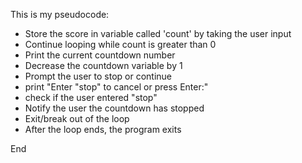 This is my pseudocode:


* Store the score in variable called 'count' by taking the user input
* Continue looping while count is greater than 0
* Print the current countdown number
* Decrease the countdown variable by 1
* Prompt the user to stop or continue
* print "Enter "stop" to cancel or press Enter:"
* check if the user entered "stop"
* Notify the user the countdown has stopped
* Exit/break out of the loop
* After the loop ends, the program exits

End
